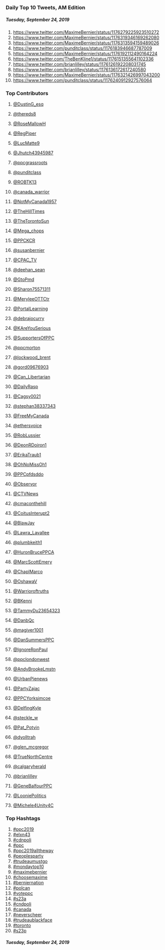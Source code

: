 ### Daily Top 10 Tweets, AM Edition
##### Tuesday, September 24, 2019
 1) https://www.twitter.com/MaximeBernier/status/1176279225923510272
 2) https://www.twitter.com/MaximeBernier/status/1176319346169262080
 3) https://www.twitter.com/MaximeBernier/status/1176313594159489026
 4) https://www.twitter.com/punditclass/status/1176183946687787009
 5) https://www.twitter.com/MaximeBernier/status/1176192112490164224
 6) https://www.twitter.com/TheBenKline1/status/1176151355641102336
 7) https://www.twitter.com/brianlilley/status/1176126192208031745
 8) https://www.twitter.com/brianlilley/status/1176136172617240580
 9) https://www.twitter.com/MaximeBernier/status/1176321426997043200
10) https://www.twitter.com/punditclass/status/1176240912927576064

### Top Contributors
  1) [@DustinG_esq](https://www.twitter.com/DustinG_esq)
  2) [@thereds8](https://www.twitter.com/thereds8)
  3) [@RoseMallowH](https://www.twitter.com/RoseMallowH)
  4) [@RegPiper](https://www.twitter.com/RegPiper)
  5) [@LucMatte9](https://www.twitter.com/LucMatte9)
  6) [@Jhutch43945987](https://www.twitter.com/Jhutch43945987)
  7) [@ppcgrassroots](https://www.twitter.com/ppcgrassroots)
  8) [@punditclass](https://www.twitter.com/punditclass)
  9) [@ROBTK13](https://www.twitter.com/ROBTK13)
 10) [@canada_warrior](https://www.twitter.com/canada_warrior)

 11) [@NotMyCanada1957](https://www.twitter.com/NotMyCanada1957)
 12) [@TheHillTimes](https://www.twitter.com/TheHillTimes)
 13) [@TheTorontoSun](https://www.twitter.com/TheTorontoSun)
 14) [@Mega_chops](https://www.twitter.com/Mega_chops)
 15) [@PPCKCR](https://www.twitter.com/PPCKCR)
 16) [@susanbernier](https://www.twitter.com/susanbernier)
 17) [@CPAC_TV](https://www.twitter.com/CPAC_TV)
 18) [@deehan_sean](https://www.twitter.com/deehan_sean)
 19) [@GtoPmd](https://www.twitter.com/GtoPmd)
 20) [@Sharon75571311](https://www.twitter.com/Sharon75571311)

 21) [@MeryleeOTTCtr](https://www.twitter.com/MeryleeOTTCtr)
 22) [@PortalLearning](https://www.twitter.com/PortalLearning)
 23) [@debrajocurry](https://www.twitter.com/debrajocurry)
 24) [@KAreYouSerious](https://www.twitter.com/KAreYouSerious)
 25) [@SupportersOfPPC](https://www.twitter.com/SupportersOfPPC)
 26) [@ppcmorton](https://www.twitter.com/ppcmorton)
 27) [@lockwood_brent](https://www.twitter.com/lockwood_brent)
 28) [@gord09676903](https://www.twitter.com/gord09676903)
 29) [@Can_Libertarian](https://www.twitter.com/Can_Libertarian)
 30) [@DailyRasp](https://www.twitter.com/DailyRasp)

 31) [@Cagsy0021](https://www.twitter.com/Cagsy0021)
 32) [@stephan38337343](https://www.twitter.com/stephan38337343)
 33) [@FreeMyCanada](https://www.twitter.com/FreeMyCanada)
 34) [@ethersvoice](https://www.twitter.com/ethersvoice)
 35) [@RobLussier](https://www.twitter.com/RobLussier)
 36) [@DeonRDoiron1](https://www.twitter.com/DeonRDoiron1)
 37) [@ErikaTraub1](https://www.twitter.com/ErikaTraub1)
 38) [@OhNoMissOh1](https://www.twitter.com/OhNoMissOh1)
 39) [@PPCpfdsddo](https://www.twitter.com/PPCpfdsddo)
 40) [@Observor](https://www.twitter.com/Observor)

 41) [@CTVNews](https://www.twitter.com/CTVNews)
 42) [@cmaconthehill](https://www.twitter.com/cmaconthehill)
 43) [@CoitusInterupt2](https://www.twitter.com/CoitusInterupt2)
 44) [@BlawJay](https://www.twitter.com/BlawJay)
 45) [@Lawra_Lavallee](https://www.twitter.com/Lawra_Lavallee)
 46) [@plumbkeith1](https://www.twitter.com/plumbkeith1)
 47) [@HuronBrucePPCA](https://www.twitter.com/HuronBrucePPCA)
 48) [@MarcScottEmery](https://www.twitter.com/MarcScottEmery)
 49) [@ChaplMarco](https://www.twitter.com/ChaplMarco)
 50) [@OshawaV](https://www.twitter.com/OshawaV)

 51) [@Warrioroftruths](https://www.twitter.com/Warrioroftruths)
 52) [@BKenni](https://www.twitter.com/BKenni)
 53) [@TammyDu23654323](https://www.twitter.com/TammyDu23654323)
 54) [@DanbQc](https://www.twitter.com/DanbQc)
 55) [@magiver1001](https://www.twitter.com/magiver1001)
 56) [@DanSummersPPC](https://www.twitter.com/DanSummersPPC)
 57) [@IgnoreRonPaul](https://www.twitter.com/IgnoreRonPaul)
 58) [@ppclondonwest](https://www.twitter.com/ppclondonwest)
 59) [@AndyBrookeLmstn](https://www.twitter.com/AndyBrookeLmstn)
 60) [@UrbanPienews](https://www.twitter.com/UrbanPienews)

 61) [@PartyZajac](https://www.twitter.com/PartyZajac)
 62) [@PPCYorksimcoe](https://www.twitter.com/PPCYorksimcoe)
 63) [@DelfingKyle](https://www.twitter.com/DelfingKyle)
 64) [@steckle_w](https://www.twitter.com/steckle_w)
 65) [@Pat_Potvin](https://www.twitter.com/Pat_Potvin)
 66) [@dyolltrah](https://www.twitter.com/dyolltrah)
 67) [@glen_mcgregor](https://www.twitter.com/glen_mcgregor)
 68) [@TrueNorthCentre](https://www.twitter.com/TrueNorthCentre)
 69) [@calgaryherald](https://www.twitter.com/calgaryherald)
 70) [@brianlilley](https://www.twitter.com/brianlilley)

 71) [@GeneBalfourPPC](https://www.twitter.com/GeneBalfourPPC)
 72) [@LooniePolitics](https://www.twitter.com/LooniePolitics)
 73) [@Michele4Unity4C](https://www.twitter.com/Michele4Unity4C)


### Top Hashtags

  1) [#ppc2019](https://www.twitter.com/hashtag/ppc2019)
  2) [#elxn43](https://www.twitter.com/hashtag/elxn43)
  3) [#cdnpoli](https://www.twitter.com/hashtag/cdnpoli)
  4) [#ppc](https://www.twitter.com/hashtag/ppc)
  5) [#ppc2019alltheway](https://www.twitter.com/hashtag/ppc2019alltheway)
  6) [#peoplesparty](https://www.twitter.com/hashtag/peoplesparty)
  7) [#trudeaumustgo](https://www.twitter.com/hashtag/trudeaumustgo)
  8) [#mondaytop10](https://www.twitter.com/hashtag/mondaytop10)
  9) [#maximebernier](https://www.twitter.com/hashtag/maximebernier)
 10) [#choosemaxime](https://www.twitter.com/hashtag/choosemaxime)
 11) [#berniernation](https://www.twitter.com/hashtag/berniernation)
 12) [#polcan](https://www.twitter.com/hashtag/polcan)
 13) [#voteppc](https://www.twitter.com/hashtag/voteppc)
 14) [#s23a](https://www.twitter.com/hashtag/s23a)
 15) [#cndpoli](https://www.twitter.com/hashtag/cndpoli)
 16) [#canada](https://www.twitter.com/hashtag/canada)
 17) [#neverscheer](https://www.twitter.com/hashtag/neverscheer)
 18) [#trudeaublackface](https://www.twitter.com/hashtag/trudeaublackface)
 19) [#toronto](https://www.twitter.com/hashtag/toronto)
 20) [#s23p](https://www.twitter.com/hashtag/s23p)

##### Tuesday, September 24, 2019

